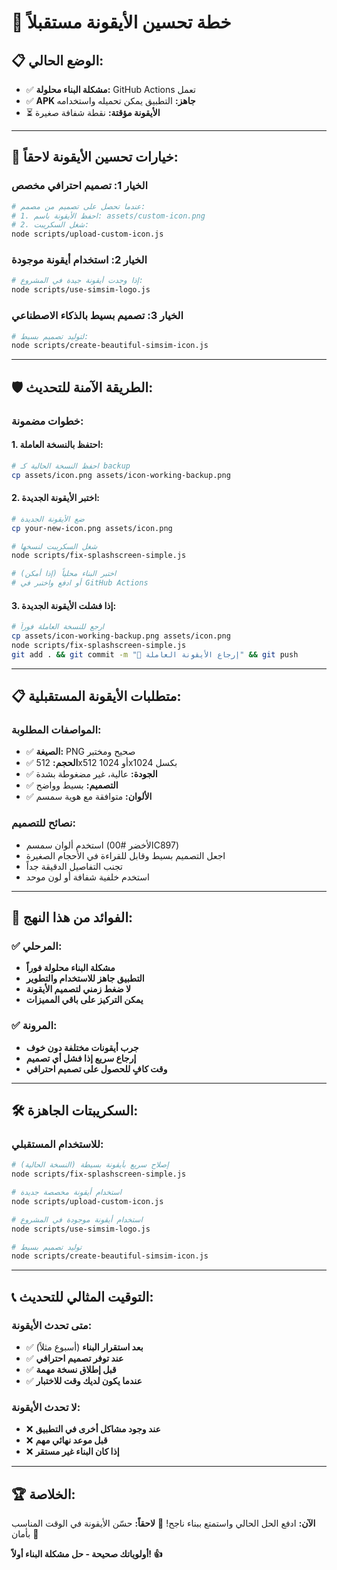 # 🎨 خطة تحسين الأيقونة مستقبلاً

## 📋 **الوضع الحالي:**
- ✅ **مشكلة البناء محلولة:** GitHub Actions تعمل
- ✅ **APK جاهز:** التطبيق يمكن تحميله واستخدامه
- ⏳ **الأيقونة مؤقتة:** نقطة شفافة صغيرة

---

## 🎨 **خيارات تحسين الأيقونة لاحقاً:**

### **الخيار 1: تصميم احترافي مخصص**
```bash
# عندما تحصل على تصميم من مصمم:
# 1. احفظ الأيقونة باسم: assets/custom-icon.png
# 2. شغل السكريبت:
node scripts/upload-custom-icon.js
```

### **الخيار 2: استخدام أيقونة موجودة**
```bash
# إذا وجدت أيقونة جيدة في المشروع:
node scripts/use-simsim-logo.js
```

### **الخيار 3: تصميم بسيط بالذكاء الاصطناعي**
```bash
# لتوليد تصميم بسيط:
node scripts/create-beautiful-simsim-icon.js
```

---

## 🛡️ **الطريقة الآمنة للتحديث:**

### **خطوات مضمونة:**

#### 1. **احتفظ بالنسخة العاملة:**
```bash
# احفظ النسخة الحالية كـ backup
cp assets/icon.png assets/icon-working-backup.png
```

#### 2. **اختبر الأيقونة الجديدة:**
```bash
# ضع الأيقونة الجديدة
cp your-new-icon.png assets/icon.png

# شغل السكريبت لنسخها
node scripts/fix-splashscreen-simple.js

# اختبر البناء محلياً (إذا أمكن)
# أو ادفع واختبر في GitHub Actions
```

#### 3. **إذا فشلت الأيقونة الجديدة:**
```bash
# ارجع للنسخة العاملة فوراً
cp assets/icon-working-backup.png assets/icon.png
node scripts/fix-splashscreen-simple.js
git add . && git commit -m "🔧 إرجاع الأيقونة العاملة" && git push
```

---

## 📋 **متطلبات الأيقونة المستقبلية:**

### **المواصفات المطلوبة:**
- ✅ **الصيغة:** PNG صحيح ومختبر
- ✅ **الحجم:** 512x512 أو 1024x1024 بكسل
- ✅ **الجودة:** عالية، غير مضغوطة بشدة
- ✅ **التصميم:** بسيط وواضح
- ✅ **الألوان:** متوافقة مع هوية سمسم

### **نصائح للتصميم:**
- استخدم ألوان سمسم (الأخضر #00C897)
- اجعل التصميم بسيط وقابل للقراءة في الأحجام الصغيرة
- تجنب التفاصيل الدقيقة جداً
- استخدم خلفية شفافة أو لون موحد

---

## 🚀 **الفوائد من هذا النهج:**

### ✅ **المرحلي:**
- **مشكلة البناء محلولة فوراً**
- **التطبيق جاهز للاستخدام والتطوير**
- **لا ضغط زمني لتصميم الأيقونة**
- **يمكن التركيز على باقي المميزات**

### ✅ **المرونة:**
- **جرب أيقونات مختلفة دون خوف**
- **إرجاع سريع إذا فشل أي تصميم**
- **وقت كافٍ للحصول على تصميم احترافي**

---

## 🛠️ **السكريبتات الجاهزة:**

### **للاستخدام المستقبلي:**
```bash
# إصلاح سريع بأيقونة بسيطة (النسخة الحالية)
node scripts/fix-splashscreen-simple.js

# استخدام أيقونة مخصصة جديدة
node scripts/upload-custom-icon.js

# استخدام أيقونة موجودة في المشروع
node scripts/use-simsim-logo.js

# توليد تصميم بسيط
node scripts/create-beautiful-simsim-icon.js
```

---

## 📞 **التوقيت المثالي للتحديث:**

### **متى تحدث الأيقونة:**
- ✅ **بعد استقرار البناء** (أسبوع مثلاً)
- ✅ **عند توفر تصميم احترافي**
- ✅ **قبل إطلاق نسخة مهمة**
- ✅ **عندما يكون لديك وقت للاختبار**

### **لا تحدث الأيقونة:**
- ❌ **عند وجود مشاكل أخرى في التطبيق**
- ❌ **قبل موعد نهائي مهم**
- ❌ **إذا كان البناء غير مستقر**

---

## 🏆 **الخلاصة:**

**الآن:** ادفع الحل الحالي واستمتع ببناء ناجح! 🚀
**لاحقاً:** حسّن الأيقونة في الوقت المناسب بأمان 🎨

**أولوياتك صحيحة - حل مشكلة البناء أولاً! 👍**
